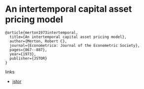 # An intertemporal capital asset pricing model
```
@article{merton1973intertemporal,
  title={An intertemporal capital asset pricing model},
  author={Merton, Robert C},
  journal={Econometrica: Journal of the Econometric Society},
  pages={867--887},
  year={1973},
  publisher={JSTOR}
}
```

links
- [jstor](https://www.jstor.org/stable/1913811)
